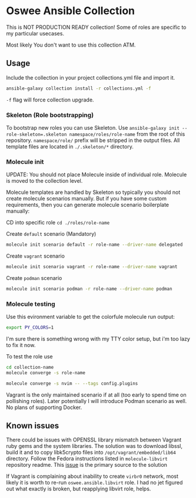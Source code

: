 # Oswee Ansible Collection

This is NOT PRODUCTION READY collection!
Some of roles are specific to my particular usecases.

Most likely You don't want to use this collection ATM.

## Usage

Include the collection in your project collections.yml file and import it.

```bash
ansible-galaxy collection install -r collections.yml -f
```

`-f` flag will force collection upgrade.

### Skeleton (Role bootstrapping)

To bootstrap new roles you can use Skeleton.
Use `ansible-galaxy init --role-skeleton=.skeleton namespace/roles/role-name` from the root of this repository.
`namespace/role/` prefix will be stripped in the output files.
All template files are located in `./.skeleton/*` directory.

### Molecule init

UPDATE: You should not place Molecule inside of individual role. Molecule is moved to the collection
level.

Molecule templates are handled by Skeleton so typically you should not create molecule scenarios manually.
But if you have some custom requirements, then you can generate molecule scenario boilerplate manually:

CD into specific role `cd ./roles/role-name`

Create `default` scenario (Mandatory)

```bash
molecule init scenario default -r role-name --driver-name delegated
```

Create `vagrant` scenario

```bash
molecule init scenario vagrant -r role-name --driver-name vagrant
```

Create `podman` scenario

```bash
molecule init scenario podman -r role-name --driver-name podman
```

### Molecule testing

Use this evironment variable to get the colorfule molecule run output:

```bash
export PY_COLORS=1
```

I'm sure there is something wrong with my TTY color setup, but i'm too lazy to fix it now.

To test the role use

```bash
cd collection-name
molecule converge -s role-name
```

```bash
molecule converge -s nvim -- --tags config.plugins
```

Vagrant is the only maintained scenario if at all (too early to spend time on pollishing roles).
Later potentially I will introduce Podman scenario as well.
No plans of supporting Docker.

## Known issues

There could be issues with OPENSSL library mismatch between Vagrant ruby gems and the
system libraries. The solution was to download libssl, build it and to copy libk5crypto files into
`/opt/vagrant/embedded/lib64` directory.
Follow the Fedora instructions listed in `molecule-libvirt` repository readme.
This [issue](https://github.com/hashicorp/vagrant/issues/11020) is the primary source to the solution

If Vagrant is complaining about inability to create `virbr0` network, most likely it is worth to re-run
`oswee.ansible.libvirt` role.
I had no jet figured out what exactly is broken, but reapplying libvirt role, helps.
